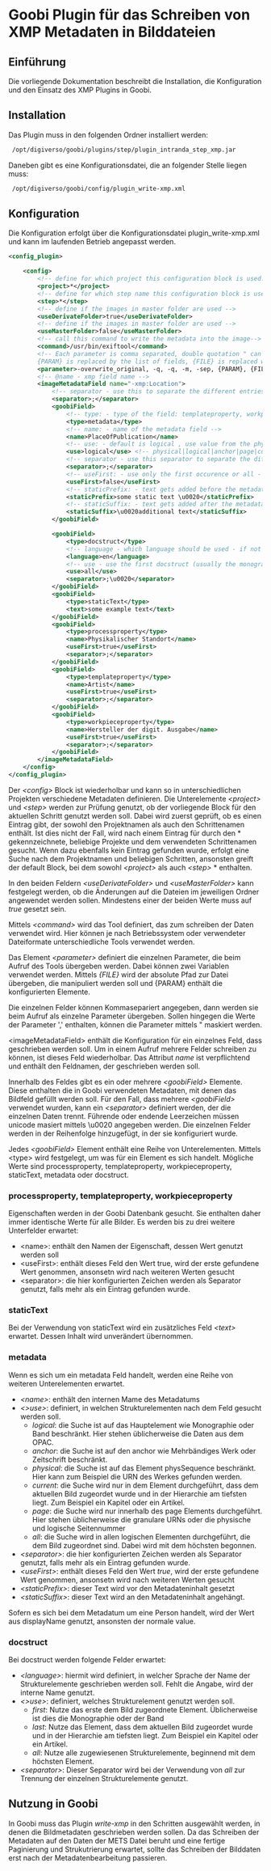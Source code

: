 # Goobi Plugin für das Schreiben von XMP Metadaten in Bilddateien

## Einführung

Die vorliegende Dokumentation beschreibt die Installation, die Konfiguration und den Einsatz des XMP Plugins in Goobi.

## Installation

Das Plugin muss in den folgenden Ordner installiert werden:

```bash
 /opt/digiverso/goobi/plugins/step/plugin_intranda_step_xmp.jar
```

Daneben gibt es eine Konfigurationsdatei, die an folgender Stelle liegen muss:

```bash
 /opt/digiverso/goobi/config/plugin_write-xmp.xml
```

## Konfiguration

Die Konfiguration erfolgt über die Konfigurationsdatei plugin_write-xmp.xml und kann im laufenden Betrieb angepasst werden.

```xml
<config_plugin>

    <config>
        <!-- define for which project this configuration block is used. Is repeatable if the same configuration shall be used on different project, * means any project. -->
        <project>*</project>
        <!-- define for which step name this configuration block is used. Is repeatable if the same configuration shall be used on different steps, * means any step. -->
        <step>*</step>
        <!-- define if the images in master folder are used -->
        <useDerivateFolder>true</useDerivateFolder>
        <!-- define if the images in master folder are used -->
        <useMasterFolder>false</useMasterFolder>
        <!-- call this command to write the metadata into the image-->
        <command>/usr/bin/exiftool</command>
        <!-- Each parameter is comma separated, double quotation " can be used.
	    {PARAM} is replaced by the list of fields, {FILE} is replaced with the current file -->
        <parameter>-overwrite_original, -q, -q, -m, -sep, {PARAM}, {FILE}</parameter>
        <!-- @name - xmp field name -->
        <imageMetadataField name="-xmp:Location">
            <!-- separator - use this to separate the different entries. Default is white space (\u0020) -->
            <separator>;</separator>
            <goobiField>
                <!-- type: - type of the field: templateproperty, workpieceproperty, processproperty, staticText, metadata or docstruct, default is metadata -->
                <type>metadata</type>
                <!-- name: - name of the metadata field -->
                <name>PlaceOfPublication</name>
                <!-- use: - default is logical , use value from the physical, logical, anchor, current, page docstruct or from all elements -->
                <use>logical</use> <!-- physical|logical|anchor|page|current|all-->
                <!-- separator - use this separator to separate the different occurences of a field, default is blank -->
                <separator>;</separator>
                <!-- useFirst: - use only the first occurence or all - default is true -->
                <useFirst>false</useFirst>
                <!-- staticPrefix: - text gets added before the metadata value, leading/trailing white spaces must be encoded \u0020 -->
                <staticPrefix>some static text \u0020</staticPrefix>
                <!-- staticSuffix: - text gets added after the metadata value -->
                <staticSuffix>\u0020additional text</staticSuffix>
            </goobiField>

            <goobiField>
                <type>docstruct</type>
                <!-- language - which language should be used - if not given, the internal names are used -->
                <language>en</language>
                <!-- use - use the first docstruct (usually the monograph), the last docstruct (the deepest in hierarchy) or all together -->
                <use>all</use>
                <separator>;\u0020</separator>
            </goobiField>
            <goobiField>
                <type>staticText</type>
                <text>some example text</text>
            </goobiField>
            <goobiField>
                <type>processproperty</type>
                <name>Physikalischer Standort</name>
                <useFirst>true</useFirst>
                <separator>;</separator>
            </goobiField>
            <goobiField>
                <type>templateproperty</type>
                <name>Artist</name>
                <useFirst>true</useFirst>
                <separator>;</separator>
            </goobiField>
            <goobiField>
                <type>workpieceproperty</type>
                <name>Hersteller der digit. Ausgabe</name>
                <useFirst>true</useFirst>
                <separator>;</separator>
            </goobiField>
        </imageMetadataField>
    </config>
</config_plugin>

```

Der *&lt;config>* Block ist wiederholbar und kann so in unterschiedlichen Projekten verschiedene Metadaten definieren. Die Unterelemente *&lt;project>* und *&lt;step>* werden zur Prüfung genutzt, ob der vorliegende Block für den aktuellen Schritt genutzt werden soll. Dabei wird zuerst geprüft, ob es einen Eintrag gibt, der sowohl den Projektnamen als auch den Schrittenamen enthält. Ist dies nicht der Fall, wird nach einem Eintrag für durch den * gekennzeichnete, beliebige Projekte und dem verwendeten Schrittenamen gesucht. Wenn dazu ebenfalls kein Eintrag gefunden wurde, erfolgt eine Suche nach dem Projektnamen und beliebigen Schritten, ansonsten greift der default Block, bei dem sowohl *&lt;project>* als auch *&lt;step>* * enthalten.

In den beiden Feldern *&lt;useDerivateFolder>* und *&lt;useMasterFolder>* kann festgelegt werden, ob die Änderungen auf die Dateien im jeweiligen Ordner angewendet werden sollen. Mindestens einer der beiden Werte muss auf *true* gesetzt sein.

Mittels *&lt;command>* wird das Tool definiert, das zum schreiben der Daten verwendet wird. Hier können je nach Betriebssystem oder verwendeter Dateiformate unterschiedliche Tools verwendet werden.

Das Element *&lt;parameter>* definiert die einzelnen Parameter, die beim Aufruf des Tools übergeben werden. Dabei können zwei Variablen verwendet werden. Mittels *{FILE}* wird der absolute Pfad zur Datei übergeben, die manipuliert werden soll und {PARAM} enthält die konfigurierten Elemente.

Die einzelnen Felder können Kommasepariert angegeben, dann werden sie beim Aufruf als einzelne Parameter übergeben. Sollen hingegen die Werte der Parameter ',' enthalten, können die Parameter mittels " maskiert werden.

&lt;imageMetadataField> enthält die Konfiguration für ein einzelnes Feld, dass geschrieben werden soll. Um in einem Aufruf mehrere Felder schreiben zu können, ist dieses Feld wiederholbar. Das Attribut *name* ist verpflichtend und enthält den Feldnamen, der geschrieben werden soll.

Innerhalb des Feldes gibt es ein oder mehrere *&lt;goobiField>* Elemente. Diese enthalten die in Goobi verwendeten Metadaten, mit denen das Bildfeld gefüllt werden soll. Für den Fall, dass mehrere *&lt;goobiField>* verwendet wurden, kann ein *&lt;separator>* definiert werden, der die einzelnen Daten trennt. Führende oder endende Leerzeichen müssen unicode masiert mittels \u0020 angegeben werden. Die einzelnen Felder werden in der Reihenfolge hinzugefügt, in der sie konfiguriert wurde.

Jedes *&lt;goobiField>* Element enthält eine Reihe von Unterelementen. Mittels &lt;type> wird festgelegt, um was für ein Element es sich handelt. Mögliche Werte sind processproperty, templateproperty, workpieceproperty, staticText, metadata oder docstruct.

### processproperty, templateproperty, workpieceproperty

Eigenschaften werden in der Goobi Datenbank gesucht. Sie enthalten daher immer identische Werte für alle Bilder. Es werden bis zu drei weitere Unterfelder erwartet:

* &lt;name>: enthält den Namen der Eigenschaft, dessen Wert genutzt werden soll
* &lt;useFirst>: enthält dieses Feld den Wert true, wird der erste gefundene Wert genommen, ansonsetn wird nach weiteren Werten gesucht
* &lt;separator>: die hier konfigurierten Zeichen werden als Separator genutzt, falls mehr als ein Eintrag gefunden wurde.

### staticText

Bei der Verwendung von staticText wird ein zusätzliches Feld *&lt;text>* erwartet. Dessen Inhalt wird unverändert übernommen.

### metadata

Wenn es sich um ein metadata Feld handelt, werden eine Reihe von weiteren Unterelementen erwartet.

* *&lt;name>*: enthält den internen Mame des Metadatums
* *&lt;>use>*: definiert, in welchen Strukturelementen nach dem Feld gesucht werden soll.
  * *logical*: die Suche ist auf das Hauptelement wie Monographie oder Band beschränkt. Hier stehen üblicherweise die Daten aus dem OPAC.
  * *anchor*: die Suche ist auf den anchor wie Mehrbändiges Werk oder Zeitschrift beschränkt.
  * *physical*: die Suche ist auf das Element physSequence beschränkt. Hier kann zum Beispiel die URN des Werkes gefunden werden.
  * *current*: die Suche wird nur in dem Element durchgeführt, dass dem aktuellen Bild zugeordet wurde und in der Hierarchie am tiefsten liegt. Zum Beispiel ein Kapitel oder ein Artikel.
  * *page*: die Suche wird nur innerhalb des page Elements durchgeführt. Hier stehen üblicherweise die granulare URNs oder die physische und logische Seitennummer
  * *all*: die Suche wird in allen logischen Elementen durchgeführt, die dem Bild zugeordnet sind. Dabei wird mit dem höchsten begonnen.
* *&lt;separator>*: die hier konfigurierten Zeichen werden als Separator genutzt, falls mehr als ein Eintrag gefunden wurde.
* *&lt;useFirst>*: enthält dieses Feld den Wert *true*, wird der erste gefundene Wert genommen, ansonsetn wird nach weiteren Werten gesucht
* *&lt;staticPrefix>*: dieser Text wird vor den Metadateninhalt gesetzt
* *&lt;staticSuffix>*: dieser Text wird an den Metadateninhalt angehängt.

Sofern es sich bei dem Metadatum um eine Person handelt, wird der Wert aus displayName genutzt, ansonsten der normale value.

### docstruct

Bei docstruct werden folgende Felder erwartet:

* *&lt;language>*: hiermit wird definiert, in welcher Sprache der Name der Strukturelemente geschrieben werden soll. Fehlt die Angabe, wird der interne Name genutzt.
* *&lt;>use>*: definiert, welches Strukturelement genutzt werden soll.
  * *first*: Nutze das erste dem Bild zugeordnete Element. Üblicherweise ist dies die Monographie oder der Band
  * *last*: Nutze das Element, dass dem aktuellen Bild zugeordet wurde und in der Hierarchie am tiefsten liegt. Zum Beispiel ein Kapitel oder ein Artikel.
  * *all*: Nutze alle zugewiesenen Strukturelemente, beginnend mit dem höchsten Element.
* *&lt;separator>*: Dieser Separator wird bei der Verwendung von *all* zur Trennung der einzelnen Strukturelemente genutzt.

## Nutzung in Goobi

In Goobi muss das Plugin *write-xmp* in den Schritten ausgewählt werden, in denen die Bildmetadaten geschrieben werden sollen. Da das Schreiben der Metadaten auf den Daten der METS Datei beruht und eine fertige Paginierung und Strukutrierung erwartet, sollte das Schreiben der Bilddaten erst nach der Metadatenbearbeitung passieren.